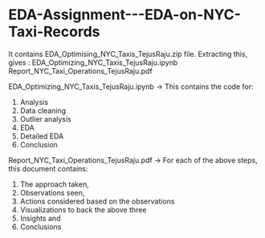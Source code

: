 # EDA-Assignment---EDA-on-NYC-Taxi-Records

It contains EDA_Optimising_NYC_Taxis_TejusRaju.zip file. Extracting this, gives :
EDA_Optimizing_NYC_Taxis_TejusRaju.ipynb
Report_NYC_Taxi_Operations_TejusRaju.pdf

EDA_Optimizing_NYC_Taxis_TejusRaju.ipynb -> This contains the code for:
1. Analysis
2. Data cleaning
3. Outlier analysis
4. EDA
5. Detailed EDA
6. Conclusion

 Report_NYC_Taxi_Operations_TejusRaju.pdf -> For each of the above steps, this document contains:
 1. The approach taken,
 2. Observations seen,
 3. Actions considered based on the observations
 4. Visualizations to back the above three
 5. Insights and
 6. Conclusions
